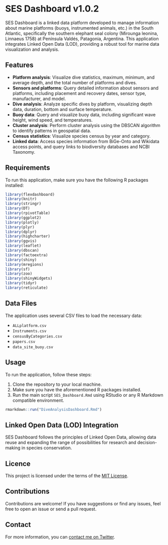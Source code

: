 # SES Dashboard v1.0.2

SES Dashboard is a linked data platform developed to manage information about marine platforms (buoys, instrumented animals, etc.) in the South Atlantic, specifically the southern elephant seal colony (Mirounga leonina, Linnaeus 1758) at Península Valdés, Patagonia, Argentina. This application integrates Linked Open Data (LOD), providing a robust tool for marine data visualization and analysis.

## Features

- **Platform analysis**: Visualize dive statistics, maximum, minimum, and average depth, and the total number of platforms and dives.
- **Sensors and platforms**: Query detailed information about sensors and platforms, including placement and recovery dates, sensor type, manufacturer, and model.
- **Dive analysis**: Analyze specific dives by platform, visualizing depth data, duration, bottom and surface temperature.
- **Buoy data**: Query and visualize buoy data, including significant wave height, wind speed, and temperatures.
- **Cluster analysis**: Perform cluster analysis using the DBSCAN algorithm to identify patterns in geospatial data.
- **Census statistics**: Visualize species census by year and category.
- **Linked data**: Access species information from BiGe-Onto and Wikidata access points, and query links to biodiversity databases and NCBI Taxonomy.

## Requirements

To run this application, make sure you have the following R packages installed:

```r
library(flexdashboard)
library(knitr)
library(stringr)
library(DT)
library(rpivotTable)
library(ggplot2)
library(plotly)
library(plyr)
library(dplyr)
library(highcharter)
library(ggvis)
library(leaflet)
library(dbscan)
library(factoextra)
library(shiny)
library(mregions)
library(sf)
library(zoo)
library(shinyWidgets)
library(tidyr)
library(reticulate)
```
## Data Files

The application uses several CSV files to load the necessary data:

- `ALLplatform.csv`
- `Instruments.csv`
- `censusByCategories.csv`
- `papers.csv`
- `data_site_buoy.csv`

## Usage

To run the application, follow these steps:
1. Clone the repository to your local machine.
2. Make sure you have the aforementioned R packages installed.
3. Run the main script `SES_Dashboard.Rmd` using RStudio or any R Markdown compatible environment.

```r
rmarkdown::run("DiveAnalysisDashboard.Rmd")
```
## Linked Open Data (LOD) Integration

SES Dashboard follows the principles of Linked Open Data, allowing data reuse and expanding the range of possibilities for research and decision-making in species conservation.

## Licence

This project is licensed under the terms of the [MIT License](LICENSE).

## Contributions

Contributions are welcome! If you have suggestions or find any issues, feel free to open an issue or send a pull request.

## Contact

For more information, you can [contact me on Twitter](https://twitter.com/MarcosdZarate84).
